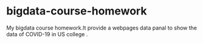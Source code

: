 # bigdata-course-homework
My bigdata course homework.It provide a webpages data panal to show the data of COVID-19 in  US college .
